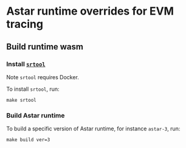 # Astar runtime overrides for EVM tracing

## Build runtime wasm

### Install [`srtool`](https://docs.substrate.io/reference/command-line-tools/srtool/)

Note `srtool` requires Docker.

To install `srtool`, run:

```shell
make srtool
```

### Build Astar runtime

To build a specific version of Astar runtime, for instance `astar-3`, run:

```shell
make build ver=3
```
